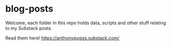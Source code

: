 # blog-posts
Welcome, each folder in this repo holds data, scripts and other stuff relating to my Substack posts.

Read them here!
https://anthonypuggs.substack.com/
